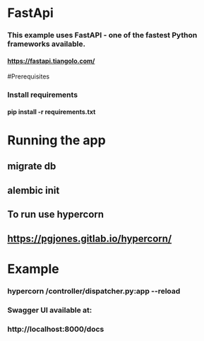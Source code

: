 # FastApi
### This example uses FastAPI - one of the fastest Python frameworks available.
#### https://fastapi.tiangolo.com/
#Prerequisites
### Install requirements
#### pip install -r requirements.txt
# Running the app
## migrate db
## alembic init
## To run use hypercorn
## https://pgjones.gitlab.io/hypercorn/
# Example
### hypercorn /controller/dispatcher.py:app --reload

### Swagger UI available at:
### http://localhost:8000/docs
